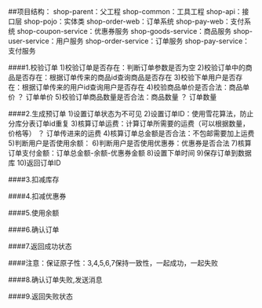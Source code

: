 ##项目结构：
    shop-parent：父工程
    shop-common：工具工程
    shop-api：接口层
    shop-pojo：实体类
    shop-order-web：订单系统
    shop-pay-web：支付系统
    shop-coupon-service：优惠券服务
    shop-goods-service：商品服务
    shop-user-service：用户服务
    shop-order-service：订单服务
    shop-pay-service：支付服务
    

####1.校验订单
    1)校验订单是否存在：判断订单参数是否为空
    2)校验订单中的商品是否存在：根据订单传来的商品id查询商品是否存在
    3)校验下单用户是否存在：根据订单传来的用户id查询用户是否存在
    4)校验商品单价是否合法：商品单价 ？ 订单单价
    5)校验订单商品数量是否合法：商品数量 ？ 订单数量

####2.生成预订单
    1)设置订单状态为不可见
    2)设置订单ID：使用雪花算法，防止分库分表订单id重复
    3)核算订单运费：计算订单所需要的运费（可以根据数量，价格等） ？ 订单传进来的运费
    4)核算订单总金额是否合法：不包邮需要加上运费
    5)判断用户是否使用余额：
    6)判断用户是否使用优惠券：优惠券是否合法
    7)核算订单支付金额：订单总金额-余额-优惠券金额
    8)设置下单时间
    9)保存订单到数据库
    10)返回订单ID

####3.扣减库存

####4.扣减优惠券

####5.使用余额

####6.确认订单

####7.返回成功状态

####注意：保证原子性：3,4,5,6,7保持一致性，一起成功，一起失败

####8.确认订单失败,发送消息

####9.返回失败状态
